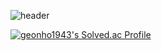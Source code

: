 ![header](https://capsule-render.vercel.app/api?type=venom&height=300&color=random&text=GeonHo%20Son&section=header&reversal=false&desc=Backend%20Developer&descSize=20&fontAlignY=50&fontAlign=50&descAlignY=65&animation=fadeIn&textBg=false)

[![geonho1943's Solved.ac Profile](http://mazassumnida.wtf/api/v2/generate_badge?boj=geonho1943)](https://solved.ac/geonho1943/)
